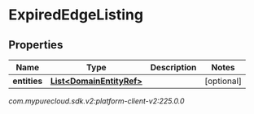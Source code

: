 # ExpiredEdgeListing


## Properties

| Name | Type | Description | Notes |
| ------------ | ------------- | ------------- | ------------- |
| **entities** | [**List&lt;DomainEntityRef&gt;**](DomainEntityRef) |  |  [optional] |




_com.mypurecloud.sdk.v2:platform-client-v2:225.0.0_

